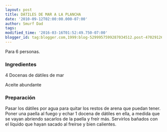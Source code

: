 ```yaml
---
layout: post
title: DÁTILES DE MAR A LA PLANCHA
date: '2010-09-12T02:00:00.000-07:00'
author: Smurf Dad
tags: 
modified_time: '2016-03-16T01:52:49.750-07:00'
blogger_id: tag:blogger.com,1999:blog-5299957599287034512.post-4702912656235632339
---
```


Para 6 personas.

<h3>Ingredientes</h3>

4 Docenas de dátiles de mar

Aceite abundante

<h3>Preparación</h3>

Pasar los dátiles por agua para quitar los restos de arena que puedan tener. Poner una paella al fuego y echar 1 docena de dátiles en ella, a medida que se vayan abriendo sacarlos de la paella y freír más. Servirlos bañados con el líquido que hayan sacado al freírse y bien calientes.


